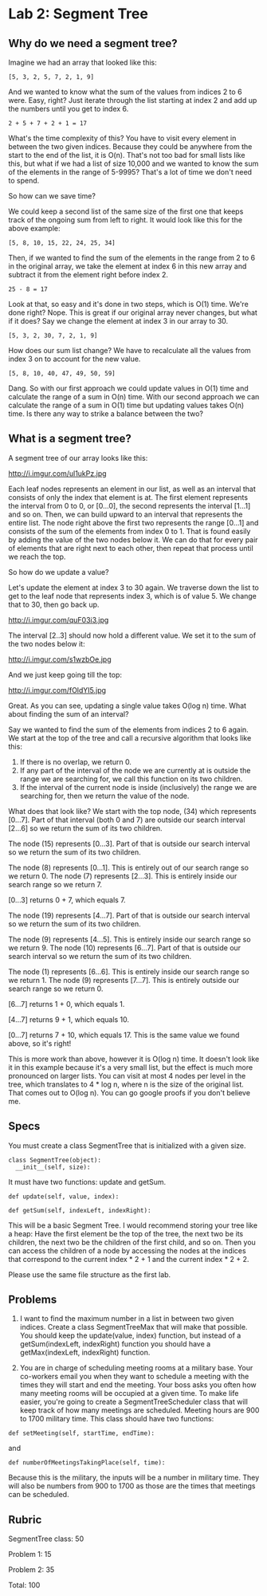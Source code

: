 # Lab 2: Segment Tree

## Why do we need a segment tree?

Imagine we had an array that looked like this:

```
[5, 3, 2, 5, 7, 2, 1, 9]
```

And we wanted to know what the sum of the values from indices 2 to 6 were. Easy, right? Just iterate through the list starting at index 2 and add up the numbers until you get to index 6.

```
2 + 5 + 7 + 2 + 1 = 17
```

What's the time complexity of this? You have to visit every element in between the two given indices. Because they could be anywhere from the start to the end of the list, it is O(n). That's not too bad for small lists like this, but what if we had a list of size 10,000 and we wanted to know the sum of the elements in the range of 5-9995? That's a lot of time we don't need to spend.

So how can we save time? 

We could keep a second list of the same size of the first one that keeps track of the ongoing sum from left to right. It would look like this for the above example:

```
[5, 8, 10, 15, 22, 24, 25, 34]
```

Then, if we wanted to find the sum of the elements in the range from 2 to 6 in the original array, we take the element at index 6 in this new array and subtract it from the element right before index 2.

```
25 - 8 = 17
```

Look at that, so easy and it's done in two steps, which is O(1) time. We're done right? Nope. This is great if our original array never changes, but what if it does? Say we change the element at index 3 in our array to 30.

```
[5, 3, 2, 30, 7, 2, 1, 9]
```

How does our sum list change? We have to recalculate all the values from index 3 on to account for the new value.

```
[5, 8, 10, 40, 47, 49, 50, 59]
```

Dang. So with our first approach we could update values in O(1) time and calculate the range of a sum in O(n) time. With our second approach we can calculate the range of a sum in O(1) time but updating values takes O(n) time. Is there any way to strike a balance between the two?

## What is a segment tree?

A segment tree of our array looks like this:

http://i.imgur.com/ul1ukPz.jpg

Each leaf nodes represents an element in our list, as well as an interval that consists of only the index that element is at.
The first element represents the interval from 0 to 0, or [0...0], the second represents the interval [1...1] and so on. Then, we can build upward to an interval that represents the entire list. The node right above the first two represents the range [0...1] and consists of the sum of the elements from index 0 to 1. That is found easily by adding the value of the two nodes below it. We can do that for every pair of elements that are right next to each other, then repeat that process until we reach the top.

So how do we update a value?

Let's update the element at index 3 to 30 again. We traverse down the list to get to the leaf node that represents index 3, which is of value 5. We change that to 30, then go back up.

http://i.imgur.com/quF03i3.jpg

The interval [2..3] should now hold a different value. We set it to the sum of the two nodes below it:

http://i.imgur.com/s1wzbOe.jpg

And we just keep going till the top:

http://i.imgur.com/fOldYI5.jpg

Great. As you can see, updating a single value takes O(log n) time. What about finding the sum of an interval?

Say we wanted to find the sum of the elements from indices 2 to 6 again. We start at the top of the tree and call a recursive algorithm that looks like this:

1. If there is no overlap, we return 0.
2. If any part of the interval of the node we are currently at is outside the range we are searching for, we call this function on its two children.
3. If the interval of the current node is inside (inclusively) the range we are searching for, then we return the value of the node.

What does that look like? We start with the top node, (34) which represents [0...7]. Part of that interval (both 0 and 7) are outside our search interval [2...6] so we return the sum of its two children.

The node (15) represents [0...3]. Part of that is outside our search interval so we return the sum of its two children.

The node (8) represents [0...1]. This is entirely out of our search range so we return 0.
The node (7) represents [2...3]. This is entirely inside our search range so we return 7.

[0...3] returns 0 + 7, which equals 7.

The node (19) represents [4...7]. Part of that is outside our search interval so we return the sum of its two children.

The node (9) represents [4...5]. This is entirely inside our search range so we return 9.
The node (10) represents [6...7]. Part of that is outside our search interval so we return the sum of its two children.

The node (1) represents [6...6]. This is entirely inside our search range so we return 1.
The node (9) represents [7...7]. This is entirely outside our search range so we return 0.

[6...7] returns 1 + 0, which equals 1.

[4...7] returns 9 + 1, which equals 10.

[0...7] returns 7 + 10, which equals 17. This is the same value we found above, so it's right!

This is more work than above, however it is O(log n) time. It doesn't look like it in this example because it's a very small list, but the effect is much more pronounced on larger lists. You can visit at most 4 nodes per level in the tree, which translates to 4 * log n, where n is the size of the original list. That comes out to O(log n). You can go google proofs if you don't believe me.

## Specs

You must create a class SegmentTree that is initialized with a given size.

```
class SegmentTree(object):
  __init__(self, size):
```

It must have two functions: update and getSum.
```
def update(self, value, index):
```
```
def getSum(self, indexLeft, indexRight):
```

This will be a basic Segment Tree. I would recommend storing your tree like a heap: Have the first element be the top of the tree, the next two be its children, the next two be the children of the first child, and so on. Then you can access the children of a node by accessing the nodes at the indices that correspond to the current index * 2 + 1 and the current index * 2 + 2.

Please use the same file structure as the first lab.

## Problems

1. I want to find the maximum number in a list in between two given indices. Create a class SegmentTreeMax that will make that possible. You should keep the update(value, index) function, but instead of a getSum(indexLeft, indexRight) function you should have a getMax(indexLeft, indexRight) function.

2. You are in charge of scheduling meeting rooms at a military base. Your co-workers email you when they want to schedule a meeting with the times they will start and end the meeting. Your boss asks you often how many meeting rooms will be occupied at a given time. To make life easier, you're going to create a SegmentTreeScheduler class that will keep track of how many meetings are scheduled. Meeting hours are 900 to 1700 military time. 
This class should have two functions: 
```
def setMeeting(self, startTime, endTime):
```
and 
```
def numberOfMeetingsTakingPlace(self, time):
```
Because this is the military, the inputs will be a number in military time. They will also be numbers from 900 to 1700 as those are the times that meetings can be scheduled.

## Rubric

SegmentTree class: 50

Problem 1: 15

Problem 2: 35

Total: 100
